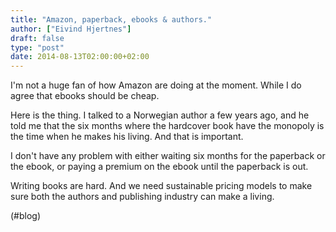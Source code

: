 ```yaml
---
title: "Amazon, paperback, ebooks & authors."
author: ["Eivind Hjertnes"]
draft: false
type: "post"
date: 2014-08-13T02:00:00+02:00
---
```


I'm not a huge fan of how Amazon are doing at the moment. While I do
agree that ebooks should be cheap.

Here is the thing. I talked to a Norwegian author a few years ago, and
he told me that the six months where the hardcover book have the
monopoly is the time when he makes his living. And that is important.

I don't have any problem with either waiting six months for the
paperback or the ebook, or paying a premium on the ebook until the
paperback is out.

Writing books are hard. And we need sustainable pricing models to make
sure both the authors and publishing industry can make a living.

(#blog)
